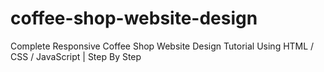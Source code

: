 # coffee-shop-website-design
Complete Responsive Coffee Shop Website Design Tutorial Using HTML / CSS / JavaScript | Step By Step
